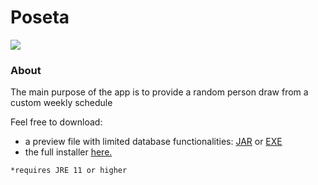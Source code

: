 # Poseta

![](https://i.imgur.com/zAw1ccv.png)

<h3>About</h3>
<p>The main purpose of the app is to provide a random person draw from a custom weekly schedule</p>

Feel free to download:

- a preview file with limited database functionalities: [JAR](https://drive.google.com/open?id=1r9A3XM8ot9ec2fEm3G7tDpDXZV0P4TNW) or [EXE](https://drive.google.com/open?id=1Gh6h0Dqgb7qndximbZQwLcbXiudDOZfF)
- the full installer [here.](https://github.com/nikola-mirc/Poseta/releases/tag/1.0)

```
*requires JRE 11 or higher
```
